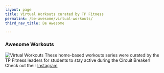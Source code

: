 ```yaml
---
layout: page
title: Virtual Workouts curated by TP Fitness
permalink: /be-awesome/virtual-workouts/
third_nav_title: Be Awesome

---
```

### Awesome Workouts ###
![Virtual Workouts]({{site.baseurl}}/images/BeAwesome-Virtual_Workout.png)
These home-based workouts series were curated by the TP Fitness leaders for students to stay active during the Circuit Breaker!
Check out their [Instagram](https://www.instagram.com/tpfitnessofficial/)
